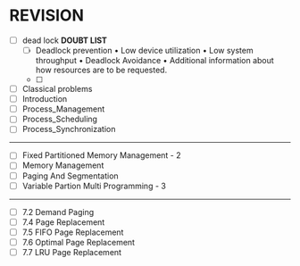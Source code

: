 # REVISION

- [ ] dead lock
	 **DOUBT LIST**
	- [ ]   Deadlock prevention • Low device utilization • Low system throughput • Deadlock Avoidance • Additional information about how resources are to be requested.
	- [ ] 
- [ ] Classical problems
- [ ] Introduction
- [ ] Process_Management
- [ ] Process_Scheduling
- [ ] Process_Synchronization

---

- [ ] Fixed Partitioned Memory Management - 2
- [ ] Memory Management
- [ ] Paging And Segmentation
- [ ] Variable Partion Multi Programming - 3

---

- [ ] 7.2 Demand Paging
- [ ] 7.4 Page Replacement
- [ ] 7.5 FIFO Page Replacement
- [ ] 7.6 Optimal Page Replacement
- [ ] 7.7 LRU Page Replacement